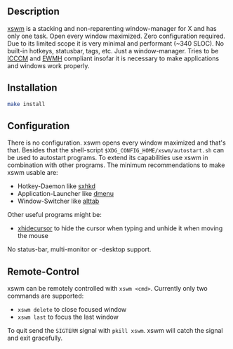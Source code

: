 ## Description

[xswm](https://github.com/astier/xswm) is a stacking and non-reparenting
window-manager for X and has only one task. Open every window maximized. Zero
configuration required. Due to its limited scope it is very minimal and
performant (\~340 SLOC). No built-in hotkeys, statusbar, tags, etc. Just a
window-manager. Tries to be
[ICCCM](https://www.x.org/releases/current/doc/xorg-docs/icccm/icccm.html) and
[EWMH](https://specifications.freedesktop.org/wm-spec/latest/) compliant insofar
it is necessary to make applications and windows work properly.

## Installation

```sh
make install
```

## Configuration

There is no configuration. xswm opens every window maximized and that's that.
Besides that the shell-script `$XDG_CONFIG_HOME/xswm/autostart.sh` can be used
to autostart programs. To extend its capabilities use xswm in combination with
other programs. The minimum recommendations to make xswm usable are:

- Hotkey-Daemon like [sxhkd](https://github.com/baskerville/sxhkd)
- Application-Launcher like [dmenu](https://tools.suckless.org/dmenu/)
- Window-Switcher like [alttab](https://github.com/sagb/alttab/)

Other useful programs might be:

- [xhidecursor](https://github.com/astier/xhidecursor) to hide the cursor when
  typing and unhide it when moving the mouse

No status-bar, multi-monitor or -desktop support.

## Remote-Control

xswm can be remotely controlled with `xswm <cmd>`.
Currently only two commands are supported:

- `xswm delete` to close focused window
- `xswm last`   to focus the last window

To quit send the `SIGTERM` signal with `pkill xswm`. xswm will catch the signal
and exit gracefully.
